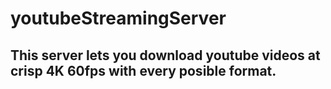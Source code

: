 # youtubeStreamingServer

## This server lets you download youtube videos at crisp 4K 60fps with every posible format.
